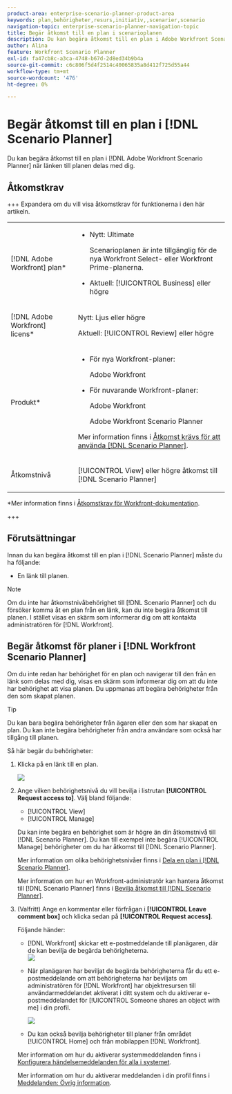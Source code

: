 ```yaml
---
product-area: enterprise-scenario-planner-product-area
keywords: plan,behörigheter,resurs,initiativ,,scenarier,scenario
navigation-topic: enterprise-scenario-planner-navigation-topic
title: Begär åtkomst till en plan i scenarioplanen
description: Du kan begära åtkomst till en plan i Adobe Workfront Scenarioplan när länken till planen delas med dig.
author: Alina
feature: Workfront Scenario Planner
exl-id: fa47cb8c-a3ca-4748-b67d-2d8ed34b9b4a
source-git-commit: c6c806f5d4f2514c40065835a8d412f725d55a44
workflow-type: tm+mt
source-wordcount: '476'
ht-degree: 0%

---
```


# Begär åtkomst till en plan i [!DNL Scenario Planner]

Du kan begära åtkomst till en plan i [!DNL Adobe Workfront Scenario Planner] när länken till planen delas med dig.

## Åtkomstkrav

+++ Expandera om du vill visa åtkomstkrav för funktionerna i den här artikeln.

<table style="table-layout:auto"> 
 <col> 
 <col> 
 <tbody> 
  <tr> 
   <td> <p>[!DNL Adobe Workfront] plan*</p> </td> 
   <td> <ul></li>
   <li><p>Nytt: Ultimate </p></li>
   <p>Scenarioplanen är inte tillgänglig för de nya Workfront Select- eller Workfront Prime-planerna. </p>
   <li><p>Aktuell: [!UICONTROL Business] eller högre</p></ul>
   </td> 
  </tr> 
  <tr> 
   <td> <p>[!DNL Adobe Workfront] licens*</p> </td> 
   <td> <p>Nytt: Ljus eller högre</p> 
   <p>Aktuell: [!UICONTROL Review] eller högre</p> </td> 
  </tr> 
  <tr> 
   <td>Produkt* </td> 
   <td> <ul><li><p>För nya Workfront-planer:</p><p> Adobe Workfront</li></p>
   <li><p>För nuvarande Workfront-planer: </p>
   <p>Adobe Workfront</p> <p>Adobe Workfront Scenario Planner</p></li></ul>

<p>Mer information finns i <a href="../scenario-planner/access-needed-to-use-sp.md" class="MCXref xref">Åtkomst krävs för att använda [!DNL Scenario Planner]</a>. </p> </td> 
  </tr> 
  <tr data-mc-conditions=""> 
   <td>Åtkomstnivå </td> 
   <td>  <p>[!UICONTROL View] eller högre åtkomst till [!DNL Scenario Planner]</p>  </td> 
  </tr>
 </tbody> 
</table>

*Mer information finns i [Åtkomstkrav för Workfront-dokumentation](/help/quicksilver/administration-and-setup/add-users/access-levels-and-object-permissions/access-level-requirements-in-documentation.md).

+++

## Förutsättningar

Innan du kan begära åtkomst till en plan i [!DNL Scenario Planner] måste du ha följande:

* En länk till planen.

>[!NOTE]
>
>Om du inte har åtkomstnivåbehörighet till [!DNL Scenario Planner] och du försöker komma åt en plan från en länk, kan du inte begära åtkomst till planen. I stället visas en skärm som informerar dig om att kontakta administratören för [!DNL Workfront].

## Begär åtkomst för planer i [!DNL Workfront Scenario Planner]

Om du inte redan har behörighet för en plan och navigerar till den från en länk som delas med dig, visas en skärm som informerar dig om att du inte har behörighet att visa planen. Du uppmanas att begära behörigheter från den som skapat planen.

>[!TIP]
>
>Du kan bara begära behörigheter från ägaren eller den som har skapat en plan. Du kan inte begära behörigheter från andra användare som också har tillgång till planen.

Så här begär du behörigheter:

1. Klicka på en länk till en plan.

   ![](assets/request-access-to-plan-350x277.png)

1. Ange vilken behörighetsnivå du vill bevilja i listrutan **[!UICONTROL Request access to]**. Välj bland följande:

   * [!UICONTROL View]
   * [!UICONTROL Manage]

   Du kan inte begära en behörighet som är högre än din åtkomstnivå till [!DNL Scenario Planner]. Du kan till exempel inte begära [!UICONTROL Manage] behörigheter om du har åtkomst till [!DNL Scenario Planner].

   Mer information om olika behörighetsnivåer finns i [Dela en plan i  [!DNL Scenario Planner]](../scenario-planner/share-a-plan.md).

   Mer information om hur en Workfront-administratör kan hantera åtkomst till [!DNL Scenario Planner] finns i [Bevilja åtkomst till  [!DNL Scenario Planner]](../administration-and-setup/add-users/configure-and-grant-access/grant-access-sp.md).

1. (Valfritt) Ange en kommentar eller förfrågan i **[!UICONTROL Leave comment box]** och klicka sedan på **[!UICONTROL Request access]**.

   Följande händer:

   * [!DNL Workfront] skickar ett e-postmeddelande till planägaren, där de kan bevilja de begärda behörigheterna.\
     ![](assets/request-access-to-plan-email-350x156.png)

   * När planägaren har beviljat de begärda behörigheterna får du ett e-postmeddelande om att behörigheterna har beviljats om administratören för [!DNL Workfront] har objektresursen till användarmeddelandet aktiverat i ditt system och du aktiverar e-postmeddelandet för [!UICONTROL Someone shares an object with me] i din profil.

     ![](assets/access-granted-to-plan-email-350x172.png)

   * Du kan också bevilja behörigheter till planer från området [!UICONTROL Home] och från mobilappen [!DNL Workfront].

   Mer information om hur du aktiverar systemmeddelanden finns i [Konfigurera händelsemeddelanden för alla i systemet](../administration-and-setup/manage-workfront/emails/configure-event-notifications-for-everyone-in-the-system.md).

   Mer information om hur du aktiverar meddelanden i din profil finns i [Meddelanden: Övrig information](../workfront-basics/using-notifications/notifications-misc-information.md).
